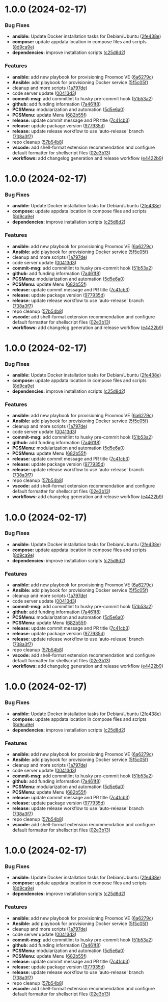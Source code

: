 # 1.0.0 (2024-02-17)


### Bug Fixes

* **ansible:** Update Docker installation tasks for Debian/Ubuntu ([2fe438e](https://github.com/NorkzYT/wolflith/commit/2fe438ec214abd79dad2d68136d4b9527fe6a86c))
* **compose:** update appdata location in compose files and scripts ([8d9ca9e](https://github.com/NorkzYT/wolflith/commit/8d9ca9e955fd1e8a02b06819824c6ef2fde5f18d))
* **dependencies:** improve installation scripts ([c25d8d2](https://github.com/NorkzYT/wolflith/commit/c25d8d214eecc8d72147e8f14474dbf5d8174867))


### Features

* **ansible:** add new playbook for provisioning Proxmox VE ([6a6279c](https://github.com/NorkzYT/wolflith/commit/6a6279cfac899a625fb48a72a1e7dfacc67b14ae))
* **Ansible:** add playbook for provisioning Docker service ([5f5c05f](https://github.com/NorkzYT/wolflith/commit/5f5c05fb9bd3f7d4d2587fdbb81dcffa3a7c0832))
* cleanup and more scripts ([1a797de](https://github.com/NorkzYT/wolflith/commit/1a797de8d7f8cf5a2fd3081d93405d591b3add85))
* code server update ([00413d3](https://github.com/NorkzYT/wolflith/commit/00413d359d59a305d0cd74b12a5ab7f771295611))
* **commit-msg:** add commitlint to husky pre-commit hook ([51b53a2](https://github.com/NorkzYT/wolflith/commit/51b53a29d699000d0d7ab696bf41f04155f38ad5))
* **github:** add funding information ([7a461f8](https://github.com/NorkzYT/wolflith/commit/7a461f8f664a36064449435cbe33b00d2db00074))
* **PCSMenu:** modularization and automation ([5d5e6a0](https://github.com/NorkzYT/wolflith/commit/5d5e6a0d821505e5343d9750d1656cf053b69dc8))
* **PCSMenu:** update Menu ([682b55f](https://github.com/NorkzYT/wolflith/commit/682b55fc8705e0f73230a4a490c546a077bb1bdc))
* **release:** update commit message and PR title ([7c41cb3](https://github.com/NorkzYT/wolflith/commit/7c41cb3f7440012dc8f598362f7b9041c3055cce))
* **release:** update package version ([977935d](https://github.com/NorkzYT/wolflith/commit/977935d1d485476d4528c67ee331a58e1bcddf06))
* **release:** update release workflow to use 'auto-release' branch ([738a3f7](https://github.com/NorkzYT/wolflith/commit/738a3f7c21e317d6d51ab247dbc65e2b0513bf19))
* repo cleanup ([57b54b8](https://github.com/NorkzYT/wolflith/commit/57b54b82109873f244c2ae9897fa80ece0da911d))
* **vscode:** add shell-format extension recommendation and configure default formatter for shellscript files ([02e3b13](https://github.com/NorkzYT/wolflith/commit/02e3b13f5a97b1d139d1f0994c996e8cc26f3654))
* **workflows:** add changelog generation and release workflow ([e4422b9](https://github.com/NorkzYT/wolflith/commit/e4422b933484f38ba5bbaeac752dd442cb4b045b))

# 1.0.0 (2024-02-17)


### Bug Fixes

* **ansible:** Update Docker installation tasks for Debian/Ubuntu ([2fe438e](https://github.com/NorkzYT/wolflith/commit/2fe438ec214abd79dad2d68136d4b9527fe6a86c))
* **compose:** update appdata location in compose files and scripts ([8d9ca9e](https://github.com/NorkzYT/wolflith/commit/8d9ca9e955fd1e8a02b06819824c6ef2fde5f18d))
* **dependencies:** improve installation scripts ([c25d8d2](https://github.com/NorkzYT/wolflith/commit/c25d8d214eecc8d72147e8f14474dbf5d8174867))


### Features

* **ansible:** add new playbook for provisioning Proxmox VE ([6a6279c](https://github.com/NorkzYT/wolflith/commit/6a6279cfac899a625fb48a72a1e7dfacc67b14ae))
* **Ansible:** add playbook for provisioning Docker service ([5f5c05f](https://github.com/NorkzYT/wolflith/commit/5f5c05fb9bd3f7d4d2587fdbb81dcffa3a7c0832))
* cleanup and more scripts ([1a797de](https://github.com/NorkzYT/wolflith/commit/1a797de8d7f8cf5a2fd3081d93405d591b3add85))
* code server update ([00413d3](https://github.com/NorkzYT/wolflith/commit/00413d359d59a305d0cd74b12a5ab7f771295611))
* **commit-msg:** add commitlint to husky pre-commit hook ([51b53a2](https://github.com/NorkzYT/wolflith/commit/51b53a29d699000d0d7ab696bf41f04155f38ad5))
* **github:** add funding information ([7a461f8](https://github.com/NorkzYT/wolflith/commit/7a461f8f664a36064449435cbe33b00d2db00074))
* **PCSMenu:** modularization and automation ([5d5e6a0](https://github.com/NorkzYT/wolflith/commit/5d5e6a0d821505e5343d9750d1656cf053b69dc8))
* **PCSMenu:** update Menu ([682b55f](https://github.com/NorkzYT/wolflith/commit/682b55fc8705e0f73230a4a490c546a077bb1bdc))
* **release:** update commit message and PR title ([7c41cb3](https://github.com/NorkzYT/wolflith/commit/7c41cb3f7440012dc8f598362f7b9041c3055cce))
* **release:** update package version ([977935d](https://github.com/NorkzYT/wolflith/commit/977935d1d485476d4528c67ee331a58e1bcddf06))
* **release:** update release workflow to use 'auto-release' branch ([738a3f7](https://github.com/NorkzYT/wolflith/commit/738a3f7c21e317d6d51ab247dbc65e2b0513bf19))
* repo cleanup ([57b54b8](https://github.com/NorkzYT/wolflith/commit/57b54b82109873f244c2ae9897fa80ece0da911d))
* **vscode:** add shell-format extension recommendation and configure default formatter for shellscript files ([02e3b13](https://github.com/NorkzYT/wolflith/commit/02e3b13f5a97b1d139d1f0994c996e8cc26f3654))
* **workflows:** add changelog generation and release workflow ([e4422b9](https://github.com/NorkzYT/wolflith/commit/e4422b933484f38ba5bbaeac752dd442cb4b045b))

# 1.0.0 (2024-02-17)


### Bug Fixes

* **ansible:** Update Docker installation tasks for Debian/Ubuntu ([2fe438e](https://github.com/NorkzYT/wolflith/commit/2fe438ec214abd79dad2d68136d4b9527fe6a86c))
* **compose:** update appdata location in compose files and scripts ([8d9ca9e](https://github.com/NorkzYT/wolflith/commit/8d9ca9e955fd1e8a02b06819824c6ef2fde5f18d))
* **dependencies:** improve installation scripts ([c25d8d2](https://github.com/NorkzYT/wolflith/commit/c25d8d214eecc8d72147e8f14474dbf5d8174867))


### Features

* **ansible:** add new playbook for provisioning Proxmox VE ([6a6279c](https://github.com/NorkzYT/wolflith/commit/6a6279cfac899a625fb48a72a1e7dfacc67b14ae))
* **Ansible:** add playbook for provisioning Docker service ([5f5c05f](https://github.com/NorkzYT/wolflith/commit/5f5c05fb9bd3f7d4d2587fdbb81dcffa3a7c0832))
* cleanup and more scripts ([1a797de](https://github.com/NorkzYT/wolflith/commit/1a797de8d7f8cf5a2fd3081d93405d591b3add85))
* code server update ([00413d3](https://github.com/NorkzYT/wolflith/commit/00413d359d59a305d0cd74b12a5ab7f771295611))
* **commit-msg:** add commitlint to husky pre-commit hook ([51b53a2](https://github.com/NorkzYT/wolflith/commit/51b53a29d699000d0d7ab696bf41f04155f38ad5))
* **github:** add funding information ([7a461f8](https://github.com/NorkzYT/wolflith/commit/7a461f8f664a36064449435cbe33b00d2db00074))
* **PCSMenu:** modularization and automation ([5d5e6a0](https://github.com/NorkzYT/wolflith/commit/5d5e6a0d821505e5343d9750d1656cf053b69dc8))
* **PCSMenu:** update Menu ([682b55f](https://github.com/NorkzYT/wolflith/commit/682b55fc8705e0f73230a4a490c546a077bb1bdc))
* **release:** update commit message and PR title ([7c41cb3](https://github.com/NorkzYT/wolflith/commit/7c41cb3f7440012dc8f598362f7b9041c3055cce))
* **release:** update package version ([977935d](https://github.com/NorkzYT/wolflith/commit/977935d1d485476d4528c67ee331a58e1bcddf06))
* **release:** update release workflow to use 'auto-release' branch ([738a3f7](https://github.com/NorkzYT/wolflith/commit/738a3f7c21e317d6d51ab247dbc65e2b0513bf19))
* repo cleanup ([57b54b8](https://github.com/NorkzYT/wolflith/commit/57b54b82109873f244c2ae9897fa80ece0da911d))
* **vscode:** add shell-format extension recommendation and configure default formatter for shellscript files ([02e3b13](https://github.com/NorkzYT/wolflith/commit/02e3b13f5a97b1d139d1f0994c996e8cc26f3654))
* **workflows:** add changelog generation and release workflow ([e4422b9](https://github.com/NorkzYT/wolflith/commit/e4422b933484f38ba5bbaeac752dd442cb4b045b))

# 1.0.0 (2024-02-17)


### Bug Fixes

* **ansible:** Update Docker installation tasks for Debian/Ubuntu ([2fe438e](https://github.com/NorkzYT/wolflith/commit/2fe438ec214abd79dad2d68136d4b9527fe6a86c))
* **compose:** update appdata location in compose files and scripts ([8d9ca9e](https://github.com/NorkzYT/wolflith/commit/8d9ca9e955fd1e8a02b06819824c6ef2fde5f18d))
* **dependencies:** improve installation scripts ([c25d8d2](https://github.com/NorkzYT/wolflith/commit/c25d8d214eecc8d72147e8f14474dbf5d8174867))


### Features

* **ansible:** add new playbook for provisioning Proxmox VE ([6a6279c](https://github.com/NorkzYT/wolflith/commit/6a6279cfac899a625fb48a72a1e7dfacc67b14ae))
* **Ansible:** add playbook for provisioning Docker service ([5f5c05f](https://github.com/NorkzYT/wolflith/commit/5f5c05fb9bd3f7d4d2587fdbb81dcffa3a7c0832))
* cleanup and more scripts ([1a797de](https://github.com/NorkzYT/wolflith/commit/1a797de8d7f8cf5a2fd3081d93405d591b3add85))
* code server update ([00413d3](https://github.com/NorkzYT/wolflith/commit/00413d359d59a305d0cd74b12a5ab7f771295611))
* **commit-msg:** add commitlint to husky pre-commit hook ([51b53a2](https://github.com/NorkzYT/wolflith/commit/51b53a29d699000d0d7ab696bf41f04155f38ad5))
* **github:** add funding information ([7a461f8](https://github.com/NorkzYT/wolflith/commit/7a461f8f664a36064449435cbe33b00d2db00074))
* **PCSMenu:** modularization and automation ([5d5e6a0](https://github.com/NorkzYT/wolflith/commit/5d5e6a0d821505e5343d9750d1656cf053b69dc8))
* **PCSMenu:** update Menu ([682b55f](https://github.com/NorkzYT/wolflith/commit/682b55fc8705e0f73230a4a490c546a077bb1bdc))
* **release:** update commit message and PR title ([7c41cb3](https://github.com/NorkzYT/wolflith/commit/7c41cb3f7440012dc8f598362f7b9041c3055cce))
* **release:** update package version ([977935d](https://github.com/NorkzYT/wolflith/commit/977935d1d485476d4528c67ee331a58e1bcddf06))
* **release:** update release workflow to use 'auto-release' branch ([738a3f7](https://github.com/NorkzYT/wolflith/commit/738a3f7c21e317d6d51ab247dbc65e2b0513bf19))
* repo cleanup ([57b54b8](https://github.com/NorkzYT/wolflith/commit/57b54b82109873f244c2ae9897fa80ece0da911d))
* **vscode:** add shell-format extension recommendation and configure default formatter for shellscript files ([02e3b13](https://github.com/NorkzYT/wolflith/commit/02e3b13f5a97b1d139d1f0994c996e8cc26f3654))
* **workflows:** add changelog generation and release workflow ([e4422b9](https://github.com/NorkzYT/wolflith/commit/e4422b933484f38ba5bbaeac752dd442cb4b045b))

# 1.0.0 (2024-02-17)


### Bug Fixes

* **ansible:** Update Docker installation tasks for Debian/Ubuntu ([2fe438e](https://github.com/NorkzYT/wolflith/commit/2fe438ec214abd79dad2d68136d4b9527fe6a86c))
* **compose:** update appdata location in compose files and scripts ([8d9ca9e](https://github.com/NorkzYT/wolflith/commit/8d9ca9e955fd1e8a02b06819824c6ef2fde5f18d))
* **dependencies:** improve installation scripts ([c25d8d2](https://github.com/NorkzYT/wolflith/commit/c25d8d214eecc8d72147e8f14474dbf5d8174867))


### Features

* **ansible:** add new playbook for provisioning Proxmox VE ([6a6279c](https://github.com/NorkzYT/wolflith/commit/6a6279cfac899a625fb48a72a1e7dfacc67b14ae))
* **Ansible:** add playbook for provisioning Docker service ([5f5c05f](https://github.com/NorkzYT/wolflith/commit/5f5c05fb9bd3f7d4d2587fdbb81dcffa3a7c0832))
* cleanup and more scripts ([1a797de](https://github.com/NorkzYT/wolflith/commit/1a797de8d7f8cf5a2fd3081d93405d591b3add85))
* code server update ([00413d3](https://github.com/NorkzYT/wolflith/commit/00413d359d59a305d0cd74b12a5ab7f771295611))
* **commit-msg:** add commitlint to husky pre-commit hook ([51b53a2](https://github.com/NorkzYT/wolflith/commit/51b53a29d699000d0d7ab696bf41f04155f38ad5))
* **github:** add funding information ([7a461f8](https://github.com/NorkzYT/wolflith/commit/7a461f8f664a36064449435cbe33b00d2db00074))
* **PCSMenu:** modularization and automation ([5d5e6a0](https://github.com/NorkzYT/wolflith/commit/5d5e6a0d821505e5343d9750d1656cf053b69dc8))
* **PCSMenu:** update Menu ([682b55f](https://github.com/NorkzYT/wolflith/commit/682b55fc8705e0f73230a4a490c546a077bb1bdc))
* **release:** update commit message and PR title ([7c41cb3](https://github.com/NorkzYT/wolflith/commit/7c41cb3f7440012dc8f598362f7b9041c3055cce))
* **release:** update package version ([977935d](https://github.com/NorkzYT/wolflith/commit/977935d1d485476d4528c67ee331a58e1bcddf06))
* **release:** update release workflow to use 'auto-release' branch ([738a3f7](https://github.com/NorkzYT/wolflith/commit/738a3f7c21e317d6d51ab247dbc65e2b0513bf19))
* repo cleanup ([57b54b8](https://github.com/NorkzYT/wolflith/commit/57b54b82109873f244c2ae9897fa80ece0da911d))
* **vscode:** add shell-format extension recommendation and configure default formatter for shellscript files ([02e3b13](https://github.com/NorkzYT/wolflith/commit/02e3b13f5a97b1d139d1f0994c996e8cc26f3654))

# 1.0.0 (2024-02-17)


### Bug Fixes

* **ansible:** Update Docker installation tasks for Debian/Ubuntu ([2fe438e](https://github.com/NorkzYT/wolflith/commit/2fe438ec214abd79dad2d68136d4b9527fe6a86c))
* **compose:** update appdata location in compose files and scripts ([8d9ca9e](https://github.com/NorkzYT/wolflith/commit/8d9ca9e955fd1e8a02b06819824c6ef2fde5f18d))
* **dependencies:** improve installation scripts ([c25d8d2](https://github.com/NorkzYT/wolflith/commit/c25d8d214eecc8d72147e8f14474dbf5d8174867))


### Features

* **ansible:** add new playbook for provisioning Proxmox VE ([6a6279c](https://github.com/NorkzYT/wolflith/commit/6a6279cfac899a625fb48a72a1e7dfacc67b14ae))
* **Ansible:** add playbook for provisioning Docker service ([5f5c05f](https://github.com/NorkzYT/wolflith/commit/5f5c05fb9bd3f7d4d2587fdbb81dcffa3a7c0832))
* cleanup and more scripts ([1a797de](https://github.com/NorkzYT/wolflith/commit/1a797de8d7f8cf5a2fd3081d93405d591b3add85))
* code server update ([00413d3](https://github.com/NorkzYT/wolflith/commit/00413d359d59a305d0cd74b12a5ab7f771295611))
* **commit-msg:** add commitlint to husky pre-commit hook ([51b53a2](https://github.com/NorkzYT/wolflith/commit/51b53a29d699000d0d7ab696bf41f04155f38ad5))
* **github:** add funding information ([7a461f8](https://github.com/NorkzYT/wolflith/commit/7a461f8f664a36064449435cbe33b00d2db00074))
* **PCSMenu:** modularization and automation ([5d5e6a0](https://github.com/NorkzYT/wolflith/commit/5d5e6a0d821505e5343d9750d1656cf053b69dc8))
* **PCSMenu:** update Menu ([682b55f](https://github.com/NorkzYT/wolflith/commit/682b55fc8705e0f73230a4a490c546a077bb1bdc))
* **release:** update commit message and PR title ([7c41cb3](https://github.com/NorkzYT/wolflith/commit/7c41cb3f7440012dc8f598362f7b9041c3055cce))
* **release:** update package version ([977935d](https://github.com/NorkzYT/wolflith/commit/977935d1d485476d4528c67ee331a58e1bcddf06))
* **release:** update release workflow to use 'auto-release' branch ([738a3f7](https://github.com/NorkzYT/wolflith/commit/738a3f7c21e317d6d51ab247dbc65e2b0513bf19))
* repo cleanup ([57b54b8](https://github.com/NorkzYT/wolflith/commit/57b54b82109873f244c2ae9897fa80ece0da911d))
* **vscode:** add shell-format extension recommendation and configure default formatter for shellscript files ([02e3b13](https://github.com/NorkzYT/wolflith/commit/02e3b13f5a97b1d139d1f0994c996e8cc26f3654))

